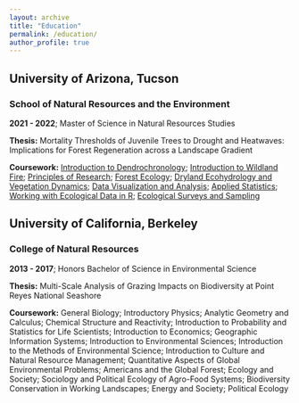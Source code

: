 ```yaml
---
layout: archive
title: "Education"
permalink: /education/
author_profile: true
---
```


## University of Arizona, Tucson
### School of Natural Resources and the Environment

**2021 - 2022**; Master of Science in Natural Resources Studies

**Thesis:** Mortality Thresholds of Juvenile Trees to Drought and Heatwaves: Implications for Forest Regeneration across a Landscape Gradient

**Coursework:** [Introduction to Dendrochronology](https://drive.google.com/file/d/1vmMR2SZecXl6uwIIanz3JU0fGLLR-vZa/view?usp=share_link); [Introduction to Wildland Fire](https://drive.google.com/file/d/19-FNZl5D75SZcgo9eGAZ-ZIgdWOjQta1/view?usp=share_link); [Principles of Research](https://drive.google.com/file/d/1Y9snJkN29VYEcomwTC2MmeEV1ArReC4x/view?usp=share_link); [Forest Ecology](https://drive.google.com/file/d/1tB2eR9P_WNcn2D55hGkei5Dz-CWGT_7C/view?usp=share_link); [Dryland Ecohydrology and Vegetation Dynamics](https://drive.google.com/file/d/1Z_DUyMc4o5LQeDdAp_5hDoTgZ4ZePE2v/view?usp=share_link); [Data Visualization and Analysis](https://drive.google.com/file/d/1eCmg2LH1hL_0IAlethGr-Urmy_kBDiav/view?usp=share_link); [Applied Statistics](https://drive.google.com/file/d/13WJWdjHjnCFJmFG1Tc1PzfwIHAWOCloq/view?usp=share_link); [Working with Ecological Data in R](https://drive.google.com/file/d/1NvILudN3xk5MAi2xEZXi67mYftpce-1l/view?usp=share_link); [Ecological Surveys and Sampling](https://drive.google.com/file/d/1CJ2LzVQCSsGiK5FpGg2Xv6lDZeNrAPZl/view?usp=share_link)

## University of California, Berkeley
### College of Natural Resources

**2013 - 2017**; Honors Bachelor of Science in Environmental Science

**Thesis:** Multi-Scale Analysis of Grazing Impacts on Biodiversity at Point Reyes National Seashore

**Coursework:** General Biology; Introductory Physics; Analytic Geometry and Calculus; Chemical Structure and Reactivity; Introduction to Probability and Statistics for Life Scientists; Introduction to Economics; Geographic Information Systems; Introduction to Environmental Sciences; Introduction to the Methods of Environmental Science; Introduction to Culture and Natural Resource Management; Quantitative Aspects of Global Environmental Problems; Americans and the Global Forest; Ecology and Society; Sociology and Political Ecology of Agro-Food Systems;  Biodiversity Conservation in Working Landscapes; Energy and Society; Political Ecology
